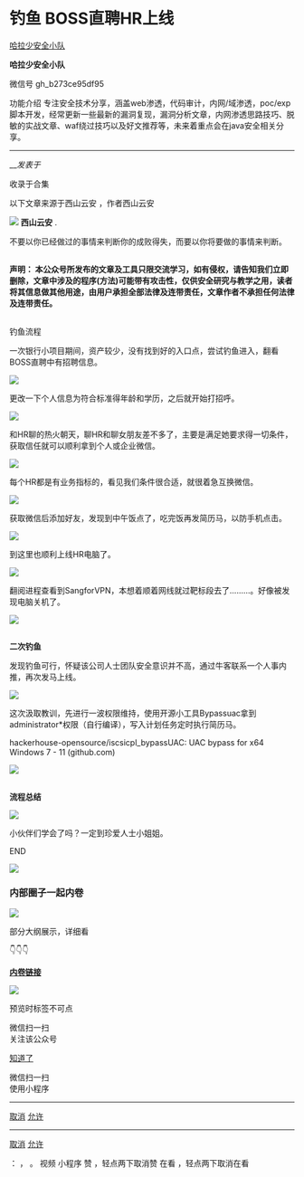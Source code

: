 #  钓鱼 BOSS直聘HR上线

[ 哈拉少安全小队 ](javascript:void\(0\);)

**哈拉少安全小队** ![]()

微信号 gh_b273ce95df95

功能介绍
专注安全技术分享，涵盖web渗透，代码审计，内网/域渗透，poc/exp脚本开发，经常更新一些最新的漏洞复现，漏洞分析文章，内网渗透思路技巧、脱敏的实战文章、waf绕过技巧以及好文推荐等，未来着重点会在java安全相关分享。

____

___发表于_

收录于合集

以下文章来源于西山云安 ，作者西山云安

![](http://wx.qlogo.cn/mmhead/Q3auHgzwzM5d7tSkoA7jHz809F4mG8uS3UQfyuMM30vticEcn2og6gQ/0)
**西山云安** .

不要以你已经做过的事情来判断你的成败得失，而要以你将要做的事情来判断。

##

**声明：
本公众号所发布的文章及工具只限交流学习，如有侵权，请告知我们立即删除，文章中涉及的程序(方法)可能带有攻击性，仅供安全研究与教学之用，读者将其信息做其他用途，由用户承担全部法律及连带责任，文章作者不承担任何法律及连带责任。**

##

钓鱼流程

一次银行小项目期间，资产较少，没有找到好的入口点，尝试钓鱼进入，翻看BOSS直聘中有招聘信息。  

![](https://raw.githubusercontent.com/tuchuang9/tc1/refs/heads/main/public/20230330201008.png)

更改一下个人信息为符合标准得年龄和学历，之后就开始打招呼。  

![](https://raw.githubusercontent.com/tuchuang9/tc1/refs/heads/main/public/20230330201009.png)

和HR聊的热火朝天，聊HR和聊女朋友差不多了，主要是满足她要求得一切条件，获取信任就可以顺利拿到个人或企业微信。  

![](https://raw.githubusercontent.com/tuchuang9/tc1/refs/heads/main/public/20230330201010.png)

每个HR都是有业务指标的，看见我们条件很合适，就很着急互换微信。

![](https://raw.githubusercontent.com/tuchuang9/tc1/refs/heads/main/public/20230330201012.png)

获取微信后添加好友，发现到中午饭点了，吃完饭再发简历马，以防手机点击。

![](https://raw.githubusercontent.com/tuchuang9/tc1/refs/heads/main/public/20230330201013.png)

到这里也顺利上线HR电脑了。  

![](https://raw.githubusercontent.com/tuchuang9/tc1/refs/heads/main/public/20230330201014.png)

翻阅进程查看到SangforVPN，本想着顺着网线就过靶标段去了.........。好像被发现电脑关机了。

![](https://raw.githubusercontent.com/tuchuang9/tc1/refs/heads/main/public/20230330201015.png)

##

 **二次钓鱼**

发现钓鱼可行，怀疑该公司人士团队安全意识并不高，通过牛客联系一个人事内推，再次发马上线。

![](https://raw.githubusercontent.com/tuchuang9/tc1/refs/heads/main/public/20230330201016.png)

这次汲取教训，先进行一波权限维持，使用开源小工具Bypassuac拿到administrator*权限（自行编译），写入计划任务定时执行简历马。  

hackerhouse-opensource/iscsicpl_bypassUAC: UAC bypass for x64 Windows 7 - 11
(github.com)

![](https://raw.githubusercontent.com/tuchuang9/tc1/refs/heads/main/public/20230330201017.png)

##

 **流程总结**

![](https://raw.githubusercontent.com/tuchuang9/tc1/refs/heads/main/public/20230330201018.png)

小伙伴们学会了吗？一定到珍爱人士小姐姐。  

  

END

![](https://raw.githubusercontent.com/tuchuang9/tc1/refs/heads/main/public/20230330201019.png)

### 内部圈子一起内卷

![](https://raw.githubusercontent.com/tuchuang9/tc1/refs/heads/main/public/20230330201020.png)

部分大纲展示，详细看

👇👇👇

[
**内卷链接**](http://mp.weixin.qq.com/s?__biz=MzAxNzkyOTgxMw==&mid=2247490680&idx=2&sn=18ae044db544a18dc9c5f83d434a69a1&chksm=9bdf5f42aca8d654d57839a96149e74f471a95667d16460743a77622fd5a099c599ad7eff98c&scene=21#wechat_redirect)  

![](https://raw.githubusercontent.com/tuchuang9/tc1/refs/heads/main/public/20230330201021.png)

预览时标签不可点

微信扫一扫  
关注该公众号

[知道了](javascript:;)

微信扫一扫  
使用小程序

****

[取消](javascript:void\(0\);) [允许](javascript:void\(0\);)

****

[取消](javascript:void\(0\);) [允许](javascript:void\(0\);)

： ， 。   视频 小程序 赞 ，轻点两下取消赞 在看 ，轻点两下取消在看

